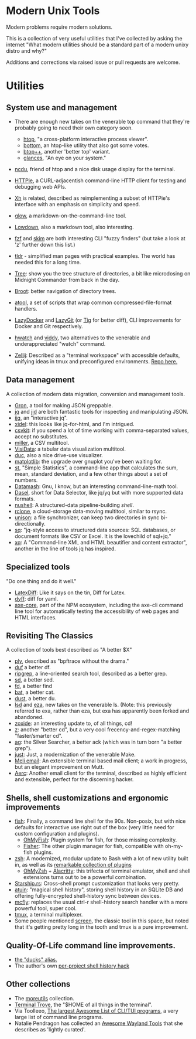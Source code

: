 # Modern Unix Tools

Modern problems require modern solutions.

This is a collection of very useful utilities that I've collected by asking the internet "What modern utilities should be a standard part of a modern unixy distro and why?" 

Additions and corrections via raised issue or pull requests are welcome.

# Utilities

## System use and management

*   There are enough new takes on the venerable top command that they're probably going to need their own category soon.
    *   [htop](https://htop.dev/), "a cross-platform interactive process viewer". 
    *   [bottom](https://github.com/clementtsang/bottom), an htop-like utility that also got some votes.
    *   [btop++](https://github.com/aristocratos/btop), another 'better top' variant.
    *   [glances](https://github.com/nicolargo/glances), "An eye on your system."
*   [ncdu](https://dev.yorhel.nl/ncdu), friend of htop and a nice disk usage display for the terminal.
*   [HTTPie](https://httpie.io/), a CURL-adjacentish command-line HTTP client for testing and debugging web APIs.
*   [Xh](https://github.com/ducaale/xh) is related, described as reimplementing a subset of HTTPie's interface with an emphasis on simplicity and speed.
*   [glow](https://github.com/charmbracelet/glow), a markdown-on-the-command-line tool. 
*   [Lowdown](https://github.com/kristapsdz/lowdown), also a markdown tool, also interesting.
*   [fzf](https://github.com/junegunn/fzf) and [skim](https://github.com/lotabout/skim) are both interesting CLI "fuzzy finders" (but take a look at 'z' further down this list.)
*   [tldr](https://tldr.sh/) - simplified man pages with practical examples. The world has needed this for a long time.
*   [Tree](https://linuxhandbook.com/tree-command/): show you the tree structure of directories, a bit like microdosing on Midnight Commander from back in the day.
*   [Broot](https://github.com/Canop/broot): better navigation of directory trees.
*   [atool](https://linux.die.net/man/1/atool), a set of scripts that wrap common compressed-file-format handlers.
*   [LazyDocker](https://github.com/jesseduffield/lazydocker) and [LazyGit](https://github.com/jesseduffield/lazygit) (or [Tig](github.com/jonas/tig) for better diff), CLI improvements for Docker and Git respectively.
*   [hwatch](https://github.com/blacknon/hwatch) and [viddy](https://github.com/sachaos/viddy), two alternatives to the venerable and underappreciated "watch" command.

*   [Zellij](https://zellij.dev/): Described as a "terminal workspace" with accessible defaults, unifying ideas in tmux and preconfigured environments. [Repo here.](https://github.com/zellij-org/zellij)

## Data management

A collection of modern data migration, conversion and management tools.

*   [Gron](https://github.com/tomnomnom/gron), a tool for making JSON greppable.
*   [jq](https://stedolan.github.io/jq/) and [jid](https://github.com/simeji/jid) are both fantastic tools for inspecting and manipulating JSON.
*   [ijq](https://sr.ht/~gpanders/ijq/), an "interactive jq".
*   [xidel](https://github.com/benibela/xidel): this looks like jq-for-html, and I'm intrigued.
*   [csvkit](https://github.com/wireservice/csvkit): if you spend a lot of time working with comma-separated values, accept no substitutes.
*   [miller](https://github.com/johnkerl/miller), a CSV multitool.
*   [VisiData](https://www.visidata.org/): a tabular data visualization multitool.
*   [duc](https://duc.zevv.nl/), also a nice drive-use visualizer.
*   [matplotlib](https://matplotlib.org/): the upgrade over gnuplot you've been waiting for.
*   [st](https://github.com/nferraz/st), "Simple Statistics", a command-line app that calculates the sum, mean, standard deviation, and a few other things about a set of numbers.
*   [Datamash](https://www.gnu.org/software/datamash/): Gnu, I know, but an interesting command-line-math tool.
*   [Dasel](https://github.com/TomWright/dasel), short for Data Selector, like jq/yq but with more supported data formats.
*   [nushell](https://www.nushell.sh/): A structured-data pipeline-building _shell_.
*   [rclone](https://rclone.org/), a cloud-storage data-moving multitool, similar to rsync.
*   [unison](https://github.com/bcpierce00/unison): a file synchronizer, can keep two directories in sync bi-directionally.
*   [sq](https://github.com/neilotoole/sq): "jq-style access to structured data sources: SQL databases, or document formats like CSV or Excel. It is the lovechild of sql+jq."
*   [xq](https://github.com/sibprogrammer/xq): A "Command-line XML and HTML beautifier and content extractor", another in the line of tools jq has inspired.

## Specialized tools

"Do one thing and do it well."

*   [LatexDiff](https://github.com/ftilmann/latexdiff/): Like it says on the tin, Diff for Latex.
*   [dyff](https://github.com/homeport/dyff): diff for yaml.
*   [axe-core](npmjs.com/package/axe-core), part of the NPM ecosystem, including the axe-cli command line tool for automatically testing the accessibility of web pages and HTML interfaces. 

## Revisiting The Classics

A collection of tools best described as "A better $X"

*   [ply](https://wkz.github.io/ply/), described as "bpftrace without the drama."
*   [duf](https://github.com/muesli/duf) a better df.
*   [ripgrep](https://github.com/BurntSushi/ripgrep), a line-oriented search tool, described as a better grep.
*   [sd](https://github.com/chmln/sd), a better sed.
*   [fd](https://crates.io/crates/fd-find), a better find
*   [bat](https://github.com/sharkdp/bat), a better cat.
*   [dust](https://github.com/bootandy/dust), a better du.
*   [lsd](https://github.com/Peltoche/lsd) and [eza](https://github.com/eza-community/eza), new takes on the venerable ls. (Note: this previously referred to exa, rather than eza, but exa has apparently been forked and abandoned.
*   [zoxide](https://github.com/ajeetdsouza/zoxide): an interesting update to, of all things, cd!
*   [z](https://github.com/rupa/z): another "better cd", but a very cool frecency-and-regex-matching "faster/smarter cd".
*   [ag](https://github.com/ggreer/the_silver_searcher): the Silver Searcher, a better ack (which was in turn born "a better grep").
*   [just](https://github.com/casey/just): Just, a modernization of the venerable Make.
*   [Meli email](https://meliemail.org/): An extensible terminal based mail client; a work in progress, but an elegant improvement on Mutt.
*   [Aerc](https://aerc-mail.org/): Another email client for the terminal, described as highly efficient and extensible, perfect for the discerning hacker.

## Shells, shell customizations and ergonomic improvements

*   [fish](https://fishshell.com): Finally, a command line shell for the 90s. Non-posix, but with nice defaults for interactive use right out of the box (very little need for custom configuration and plugins).
    * [OhMyFish](https://github.com/oh-my-fish/oh-my-fish): Plugin system for fish, for those missing complexity.
    * [Fisher](https://github.com/jorgebucaran/fisher): The other plugin manager for fish, compatible with oh-my-fish plugins.
*   [zsh](https://en.wikipedia.org/wiki/Z_shell): A modernized, modular update to Bash with a lot of new utility built in, as well as its [remarkable collection of plugins](https://github.com/ohmyzsh/ohmyzsh/tree/master/plugins)
    * [OhMyZsh](https://github.com/ohmyzsh/ohmyzsh/) + [Alacritty](https://github.com/alacritty/alacritty): this trifecta of terminal emulator, shell and shell extensions turns out to be a powerful combination.
*   [Starship.rs](https://starship.rs/): Cross-shell prompt customization that looks very pretty.
*   [atuin](https://github.com/atuinsh/atuin): "magical shell history", storing shell history in an SQLite DB and offering fully-encrypted shell-history sync between devices.
*   [mcfly](https://github.com/cantino/mcfly): replaces the usual ctrl-r shell-history search handler with a more powerful tool, super cool.
*   [tmux](https://github.com/tmux/tmux/wiki), a terminal multiplexer.
*   Some people mentioned [screen](https://www.gnu.org/software/screen/manual/screen.html), the classic tool in this space, but noted that it's getting pretty long in the tooth and tmux is a pure improvement.

## Quality-Of-Life command line improvements.

*   [the "ducks" alias.](https://gist.github.com/thebouv/8657674)
*   The author's own [per-project shell history hack](https://gist.github.com/mhoye/469ed97d7887b451da5d45b87acb53f5)

## Other collections

*   The [moreutils](https://joeyh.name/code/moreutils/) collection.
*   [Terminal Trove](https://terminaltrove.com/), the "$HOME of all things in the terminal".
*   Via Toolleeo, [The largest Awesome List of CLI/TUI programs](https://github.com/toolleeo/cli-apps), a very large list of command line programs.
*   Natalie Pendragon has collected an [Awesome Wayland Tools](https://github.com/natpen/awesome-wayland) that she describes as 'lightly curated'.
  

